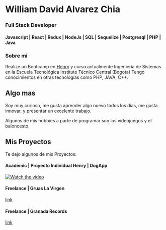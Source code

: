 # William David Alvarez Chia
### Full Stack Developer
#### Javascript | React | Redux | NodeJs | SQL | Sequelize | Postgresql | PHP | Java

### Sobre mi

Realize un Bootcamp en  [Henry](https://soyhenry.com) y curso actualmente Ingeniería de Sistemas en la Escuela Tecnológica Instituto Técnico Central (Bogota)
Tengo conocimientos en otras tecnologías como PHP, JAVA, C++.

## Algo mas

Soy muy curioso, me gusta aprender algo nuevo todos los dias, me gusta innovar, y presentar un excelente trabajo.

Algunos de mis hobbies a parte de programar son los videojuegos y el baloncesto.


## Mis Proyectos

Te dejo algunos de mis Proyectos:

#### Academic | Proyecto Individual Henry | DogApp

[![Watch the video](https://i.imgur.com/vKb2F1B.png)](https://youtu.be/TvBw5MwkG-I)
#### Freelance | Gruas La Virgen

[link](https://gruaslavirgen.com/)

#### Freelance | Granada Records

[link](davliz.vzpla.net)